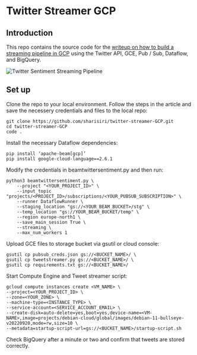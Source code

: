 # Twitter Streamer GCP

## Introduction

This repo contains the source code for the [writeup on how to build a streaming pipeline in GCP](https://medium.com/@808engineering/how-to-build-a-streaming-pipeline-for-twitter-sentiment-analysis-with-gce-pub-sub-dataflow-2e204115c81) using the Twitter API, GCE, Pub / Sub, Dataflow, and BigQuery.

![Twitter Sentiment Streaming Pipeline](https://user-images.githubusercontent.com/37027404/197961365-78ae53aa-4e08-48f1-aab2-31eeed5c1b05.png)

## Set up

Clone the repo to your local environment. Follow the steps in the article and save the necessery credentials and files to the local repo:

```
git clone https://github.com/sharisiri/twitter-streamer-GCP.git
cd twitter-streamer-GCP
code .
```
Install the necessary Dataflow dependencies:
```
pip install ‘apache-beam[gcp]’
pip install google-cloud-language==2.6.1
```
Modify the credentials in beamtwittersentiment.py and then run:
```
python3 beamtwittersentiment.py \
    --project "<YOUR_PROJECT_ID>" \
    --input_topic "projects/<PROJECT_ID>/subscriptions/<YOUR_PUBSUB_SUBSCRIPTION>" \
    --runner DataflowRunner \
    --staging_location "gs://<YOUR_BEAM_BUCKET>/stg" \
    --temp_location "gs://YOUR_BEAM_BUCKET/temp" \
    --region europe-north1 \
    --save_main_session True \
    --streaming \
    --max_num_workers 1
```
Upload GCE files to storage bucket via gsutil or cloud console:

```
gsutil cp pubsub_creds.json gs://<BUCKET_NAME>/ \
gsutil cp tweetstreamer.py gs://<BUCKET_NAME>/ \
gsutil cp requirements.txt gs://<BUCKET_NAME>/
```
Start Compute Engine and Tweet streamer script:
```
gcloud compute instances create <VM_NAME> \
--project=<YOUR_PROJECT_ID> \
--zone=<YOUR_ZONE> \
--machine-type=<INSTANCE_TYPE> \
--service-account=<SERVICE_ACCOUNT_EMAIL> \
--create-disk=auto-delete=yes,boot=yes,device-name=<VM-NAME>,image=projects/debian-cloud/global/images/debian-11-bullseye-v20220920,mode=rw,size=10 \
--metadata=startup-script-url=gs://<BUCKET_NAME>/startup-script.sh
```

Check BigQuery after a minute or two and confirm that tweets are stored correctly.
